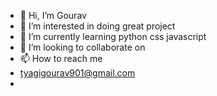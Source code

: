 - 👋 Hi, I’m Gourav
- 👀 I’m interested in doing great project 
- 🌱 I’m currently learning python css javascript 
- 💞️ I’m looking to collaborate on 
- 📫 How to reach me
- tyagigourav901@gmail.com
- 

<!---
Tyagigourav901/Tyagigourav901 is a ✨ special ✨ repository because its `README.md` (this file) appears on your GitHub profile.
You can click the Preview link to take a look at your changes.
--->

